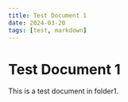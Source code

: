```yaml
---
title: Test Document 1
date: 2024-03-20
tags: [test, markdown]
---
```


# Test Document 1

This is a test document in folder1.
